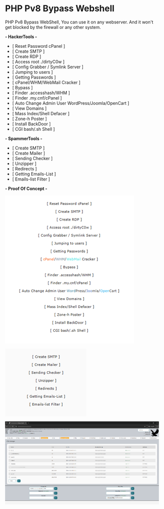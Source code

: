 # PHP Pv8 Bypass Webshell
PHP Pv8 Bypass WebShell, You can use it on any webserver. And it won't get blocked by the firewall or any other system.

**- HackerTools -**

+ [ Reset Password cPanel ]
+ [ Create SMTP ]
+ [ Create RDP ]
+ [ Access root ./dirtyC0w ]
+ [ Config Grabber / Symlink Server ]
+ [ Jumping to users ]
+ [ Getting Passwords ]
+ [ cPanel/WHM/WebMail Cracker ]
+ [ Bypass ]
+ [ Finder .accesshash/WHM ]
+ [ Finder .my.cnf/cPanel ]
+ [ Auto Change Admin User WordPress/Joomla/OpenCart ]
+ [ View Domains ]
+ [ Mass Index/Shell Defacer ]
+ [ Zone-h Poster ]
+ [ Install BackDoor ]
+ [ CGI bash/.sh Shell ]

**- SpammerTools -**

+ [ Create SMTP ]
+ [ Create Mailer ]
+ [ Sending Checker ]
+ [ Unzipper ]
+ [ Redirects ]
+ [ Getting Emails-List ]
+ [ Emails-list Filter ]

**- Proof Of Concept -**

![Alt Text](https://raw.githubusercontent.com/cpkarma/img/refs/heads/main/pv8-php-shell/1.png)

![Alt Text](https://raw.githubusercontent.com/cpkarma/img/refs/heads/main/pv8-php-shell/2.png)

![Alt Text](https://raw.githubusercontent.com/cpkarma/img/refs/heads/main/pv8-php-shell/3.png)
